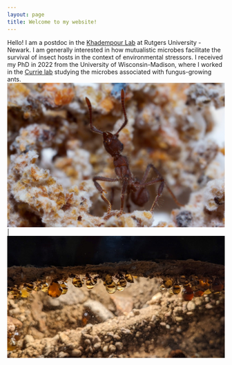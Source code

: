 ```yaml
---
layout: page
title: Welcome to my website!
---
```


Hello! I am a postdoc in the [Khadempour Lab](https://www.khadlab.com/) at Rutgers University - Newark. I am generally interested in how mutualistic microbes facilitate the survival of insect hosts in the context of environmental stressors. I received my PhD in 2022 from the University of Wisconsin-Madison, where I worked in the [Currie lab](https://currielab.wisc.edu/) studying the microbes associated with fungus-growing ants.
![](../images/fave_ant.JPG) | ![](../images/honeypot_colony.jpg)

